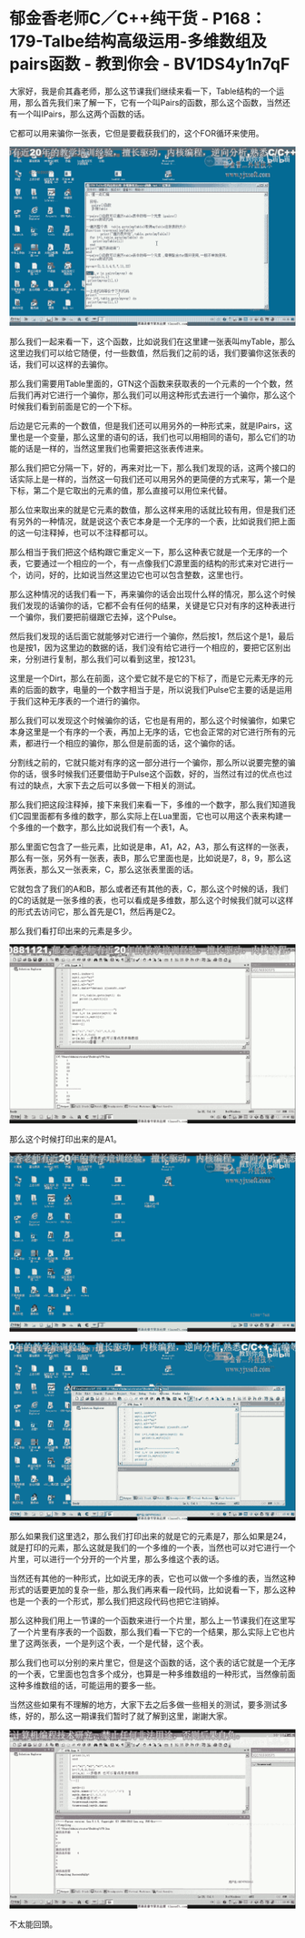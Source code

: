 # 郁金香老师C／C++纯干货 - P168：179-Talbe结构高级运用-多维数组及pairs函数 - 教到你会 - BV1DS4y1n7qF

大家好，我是俞其鑫老师，那么这节课我们继续来看一下，Table结构的一个运用，那么首先我们来了解一下，它有一个叫Pairs的函数，那么这个函数，当然还有一个叫IPairs，那么这两个函数的话。

它都可以用来骗你一张表，它但是要截获我们的，这个FOR循环来使用。

![](img/1f104391901cbcc4e2573f5f9221ae78_1.png)

那么我们一起来看一下，这个函数，比如说我们在这里建一张表叫myTable，那么这里边我们可以给它随便，付一些数值，然后我们之前的话，我们要骗你这张表的话，我们可以这样的去骗你。

那么我们需要用Table里面的，GTN这个函数来获取表的一个元素的一个个数，然后我们再对它进行一个骗你，那么我们可以用这种形式去进行一个骗你，那么这个时候我们看到前面是它的一个下标。

后边是它元素的一个数值，但是我们还可以用另外的一种形式来，就是IPairs，这里也是一个变量，那么这里的语句的话，我们也可以用相同的语句，那么它们的功能的话是一样的，当然这里我们也需要把这张表传进来。

那么我们把它分隔一下，好的，再来对比一下，那么我们发现的话，这两个接口的话实际上是一样的，当然这一句我们还可以用另外的更简便的方式来写，第一个是下标，第二个是它取出的元素的值，那么直接可以用位来代替。

那么位来取出来的就是它元素的数值，那么这样来用的话就比较有用，但是我们还有另外的一种情况，就是说这个表它本身是一个无序的一个表，比如说我们把上面的这一句注释掉，也可以不注释都可以。

那么相当于我们把这个结构跟它重定义一下，那么这种表它就是一个无序的一个表，它要通过一个相应的一个，有一点像我们C源里面的结构的形式来对它进行一个，访问，好的，比如说当然这里边它也可以包含整数，这里也行。

那么这种情况的话我们看一下，再来骗你的话会出现什么样的情况，那么这个时候我们发现的话骗你的话，它都不会有任何的结果，关键是它只对有序的这种表进行一个骗你，我们要把前缀跟它去掉，这个Pulse。

然后我们发现的话后面它就能够对它进行一个骗你，然后按1，然后这个是1，最后也是按1，因为这里边的数据的话，我们没有给它进行一个相应的，要把它区别出来，分别进行复制，那么我们可以看到这里，按1231。

这里是一个Dirt，那么在前面，这个爱它就不是它的下标了，而是它元素无序的元素的后面的数字，电量的一个数字相当于是，所以说我们Pulse它主要的话是运用于我们这种无序表的一个进行的骗你。

那么我们可以发现这个时候骗你的话，它也是有用的，那么这个时候骗你，如果它本身这里是一个有序的一个表，再加上无序的话，它也会正常的对它进行所有的元素，都进行一个相应的骗你，那么但是前面的话，这个骗你的话。

分割线之前的，它就只能对有序的这一部分进行一个骗你，那么所以说要完整的骗你的话，很多时候我们还要借助于Pulse这个函数，好的，当然过有过的优点也过有过的缺点，大家下去之后可以多做一下相关的测试。

那么我们把这段注释掉，接下来我们来看一下，多维的一个数字，那么我们知道我们C园里面都有多维的数字，那么实际上在Lua里面，它也可以用这个表来构建一个多维的一个数字，那么比如说我们有一个表1，A。

那么里面它包含了一些元素，比如说是串，A1，A2，A3，那么有这样的一张表，那么有一张，另外有一张表，表B，那么它里面也是，比如说是7，8，9，那么这两张表，那么又一张表来，C，那么这张表里面的话。

它就包含了我们的A和B，那么或者还有其他的表，C，那么这个时候的话，我们的C的话就是一张多维的表，也可以看成是多维数，那么这个时候我们就可以这样的形式去访问它，那么首先是C1，然后再是C2。

那么我们看打印出来的元素是多少。

![](img/1f104391901cbcc4e2573f5f9221ae78_3.png)

那么这个时候打印出来的是A1。

![](img/1f104391901cbcc4e2573f5f9221ae78_5.png)

![](img/1f104391901cbcc4e2573f5f9221ae78_6.png)

那么如果我们这里选2，那么我们打印出来的就是它的元素是7，那么如果是24，就是打印的元素，那么这就是我们的一个多维的一个表，当然也可以对它进行一个片里，可以进行一个分开的一个片里，那么多维这个表的话。

当然还有其他的一种形式，比如说无序的表，它也可以做一个多维的表，当然这种形式的话要更加的复杂一些，那么我们再来看一段代码，比如说看一下，那么这种也是一个表的一个形式，那么我们把这段代码也把它注销掉。

那么这种我们用上一节课的一个函数来进行一个片里，那么上一节课我们在这里写了一个片里有序表的一个函数，那么我们看一下它的一个结果，那么实际上它也片里了这两张表，一个是列这个表，一个是代替，这个表。

那么我们也可以分别的来片里它，但是这个函数的话，这个表的话它就是一个无序的一个表，它里面也包含多个成分，也算是一种多维数组的一种形式，当然像前面这种多维数组的话，可能运用的要多一些。

当然这些如果有不理解的地方，大家下去之后多做一些相关的测试，要多测试多练，好的，那么这一期课我们暂时了就了解到这里，謝謝大家。



![](img/1f104391901cbcc4e2573f5f9221ae78_8.png)

不太能回頭。